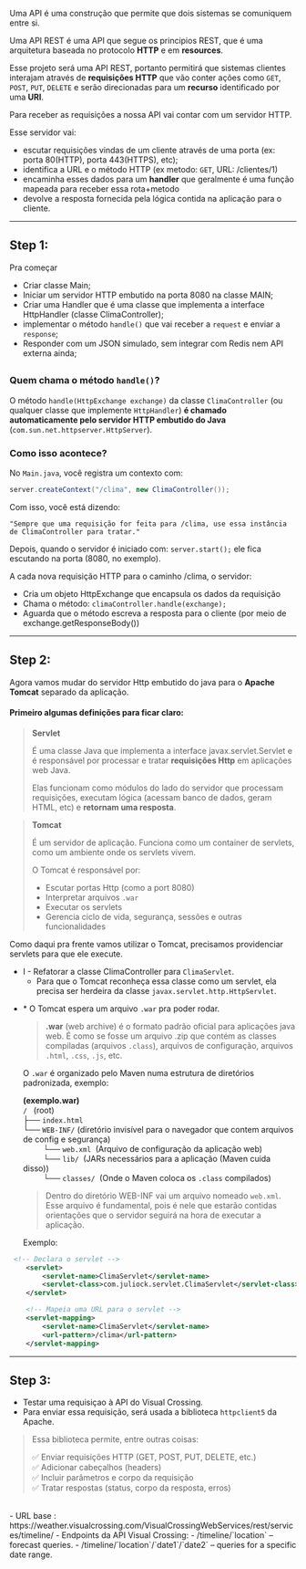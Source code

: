
Uma API é uma construção que permite que dois sistemas se comuniquem entre si.

Uma API REST é uma API que segue os principios REST, que é uma arquitetura baseada
no protocolo **HTTP** e em **resources**.

Esse projeto será uma API REST, portanto permitirá que sistemas clientes interajam através
de **requisições HTTP** que vão conter ações como `GET`, `POST`, `PUT`, `DELETE` e serão direcionadas
para um **recurso** identificado por uma **URI**.

Para receber as requisições a nossa API vai contar com um servidor HTTP.

Esse servidor vai:
- escutar requisições vindas de um cliente através de uma porta (ex: porta 80(HTTP), porta 443(HTTPS), etc);
- identifica a URL e o método HTTP (ex metodo: `GET`, URL: /clientes/1)
- encaminha esses dados para um **handler** que geralmente é uma função mapeada para receber essa rota+metodo
- devolve a resposta fornecida pela lógica contida na aplicação para o cliente.

---
## Step 1:

Pra começar 

- Criar classe Main;
- Iniciar um servidor HTTP embutido na porta 8080 na classe MAIN;
- Criar uma Handler que é uma classe que implementa a interface HttpHandler (classe ClimaController);
- implementar o método ``handle()`` que vai receber a `request` e enviar a `response`;
- Responder com um JSON simulado, sem integrar com Redis nem API externa ainda;


## 

### Quem chama o método `handle()`?

O método `handle(HttpExchange exchange)` da classe `ClimaController` (ou qualquer classe que implemente `HttpHandler`) **é chamado automaticamente pelo servidor HTTP embutido do Java** (`com.sun.net.httpserver.HttpServer`).

###  Como isso acontece?

No `Main.java`, você registra um contexto com:

```java
server.createContext("/clima", new ClimaController());
```
Com isso, você está dizendo:

    "Sempre que uma requisição for feita para /clima, use essa instância de ClimaController para tratar."

Depois, quando o servidor é iniciado com:
```server.start();``` ele fica escutando na porta (8080, no exemplo). 

A cada nova requisição HTTP para o caminho /clima, o servidor:

- Cria um objeto HttpExchange que encapsula os dados da requisição
- Chama o método: ```climaController.handle(exchange);```
- Aguarda que o método escreva a resposta para o cliente (por meio de exchange.getResponseBody())

---
## Step 2:

Agora vamos mudar do servidor Http embutido do java para o **Apache Tomcat** separado da aplicação.

#### Primeiro algumas definições para ficar claro:

> **Servlet**
> 
> É uma classe Java que implementa a interface javax.servlet.Servlet e é responsável por processar
> e tratar **requisições Http** em aplicações web Java.
> 
> Elas funcionam como módulos do lado do servidor que processam requisições, executam lógica (acessam
> banco de dados, geram HTML, etc) e **retornam uma resposta**.

> **Tomcat**
>
> É um servidor de aplicação.
> Funciona como um container de servlets, como um ambiente onde os servlets vivem.
>
> O Tomcat é responsável por:
> - Escutar portas Http (como a port 8080)
> - Interpretar arquivos `.war`
> - Executar os servlets
> - Gerencia ciclo de vida, segurança, sessões e outras funcionalidades

Como daqui pra frente vamos utilizar o Tomcat, precisamos providenciar servlets para que ele execute.

- I - Refatorar a classe ClimaController para `ClimaServlet`.
  -   Para que o Tomcat reconheça essa classe como um servlet, ela precisa ser herdeira da classe `javax.servlet.http.HttpServlet`.


* *&nbsp;O Tomcat espera um arquivo `.war` pra poder rodar. 
    > **.war** (web archive) é o formato padrão oficial para aplicações java web.
    É como se fosse um arquivo .zip que contém as classes compiladas (arquivos `.class`), arquivos de configuração,
    arquivos `.html`, `.css`, `.js`, etc.

    O `.war` é organizado pelo Maven numa estrutura de diretórios padronizada, exemplo:

    **(exemplo.war)**<br/>
    `/ `  (root) <br/>
    ├── `index.html`<br/>
    └── `WEB-INF/` (diretório invisível para o navegador que contem arquivos de config e segurança)<br/>
    &nbsp; &nbsp; &nbsp; &nbsp; &nbsp;└── `web.xml`&nbsp; (Arquivo de configuração da aplicação web)<br/>
    &nbsp; &nbsp; &nbsp; &nbsp; &nbsp;└── `lib/`&nbsp; (JARs necessários para a aplicação (Maven cuida disso))<br/> 
    &nbsp; &nbsp; &nbsp; &nbsp; &nbsp;└── `classes/`&nbsp; (Onde o Maven coloca os `.class` compilados)<br/>

  > Dentro do diretório WEB-INF vai um arquivo nomeado `web.xml`. Esse arquivo é fundamental, pois é nele
  que estarão contidas orientações que o servidor seguirá na hora de executar a aplicação.
  
  Exemplo:
```xml
 <!-- Declara o servlet -->
    <servlet>
        <servlet-name>ClimaServlet</servlet-name>
        <servlet-class>com.juliock.servlet.ClimaServlet</servlet-class>
    </servlet>

    <!-- Mapeia uma URL para o servlet -->
    <servlet-mapping>
        <servlet-name>ClimaServlet</servlet-name>
        <url-pattern>/clima</url-pattern>
    </servlet-mapping>

```
---
## Step 3:

  - Testar uma requisiçao à API do Visual Crossing.
  - Para enviar essa requisição, será usada a biblioteca `httpclient5` da Apache.

>Essa biblioteca permite, entre outras coisas:
>
>✅ Enviar requisições HTTP (GET, POST, PUT, DELETE, etc.) <br/>
>✅ Adicionar cabeçalhos (headers) <br/>
>✅ Incluir parâmetros e corpo da requisição <br/>
>✅ Tratar respostas (status, corpo da resposta, erros) <br/>
<br/>
  - URL base : https://weather.visualcrossing.com/VisualCrossingWebServices/rest/services/timeline/
    - Endpoints da API Visual Crossing: 
      - /timeline/`location` – forecast queries.
      - /timeline/`location`/`date1`/`date2` – queries for a specific date range.